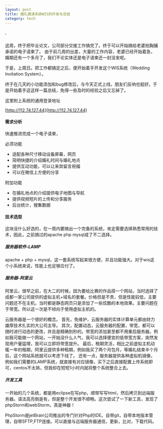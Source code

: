 ```yaml
---
layout: post
title: 婚礼邀请系统WIS的开发与总结
category: tech
---
```


#### ·

这周，终于把毕业论文，公司部分交接工作搞完了。终于可以开始搞给老婆拍胸脯承诺的电子请柬了。
由于前几周的出差，大量的工作内容，老婆已经开始着急，婚期还有一个多月了，我们不论实体还是电子请柬还一封没发呢。

于是，上周日。把工作都搞定之后，便开始着手开发这个WIS系统（Wedding Invitation System）。

终于在几天的小功能添加和bug修改后，与今天正式上线，朋友们反响也挺好。于是开始着手这这样一篇总结，免得一些及时的经验之后又忘掉了。

这里附上系统的通用登录地址

[http://112.74.127.44](http://112.74.127.44)

#### 需求分析

快速推进完成一个电子请柬，

必须功能

* 适配各种尺寸移动设备屏幕，网页
* 简明快捷的介绍婚礼时间与婚礼地点
* 提供互动功能，可以让来宾留言祝福
* 可以在微信上方便的分享

附加功能

* 在婚礼地点的介绍提供电子地图与导航
* 提供视频短片的上传和分享服务
* 后台统计，搜集数据

#### 技术选型

这块没什么好选的，在一周内要搞出一个完备的系统，肯定需要选择熟悉常用的技术，因此，之前搞过的apache php mysql成了不二选择。

##### 服务器软件-LAMP

apache + php + mysql，这一套系统写起来很方便，并且功能强大。对于wis这个小系统来说，性能上也足够应付了。

##### 服务器-阿里云

阿里云，很早之前，在大二的时候，因为要给比赛的作品搭一个网站，当时选择了成都一家公司提供的虚拟主机+域名的套餐。价格但是不贵，但是性能较低，主要问题还不在主机，当时都是静态网页只是添加了一些炫酷的本地效果。主要问题在于带宽。所以这一次是不倾向于使用虚拟主机的。

云服务器是一个很好的概念。
首先，免维护，云服务器的实体计算单元都由财力雄厚技术扎实的大公司主导。
其次，配置动态，云服务器的配置，带宽，都可以随时进行动态的更改，并且是精确到秒的。带宽的添加甚至都不用重启服务器。例如我可能做一个网站，一开始没什么人气，我可以选择便宜的低带宽方案，突然发现用户量猛增，我可以立即将带宽提升。
最后，租期灵活，相比之前虚拟主机动辄一年的租期，阿里云提供多种租期，例如我买了两个月包月，等婚礼结束半个月后，这个网站系统就可以考虑下线了。
还有一点，服务器提供各种虚拟机镜像，例如我们需要的LAMP系统，就直接有对应镜像，买下之后直接配置上传系统即可，centos不太熟，但我却在短短1小时内就将整个系统整合上去。

##### 开发工具

一开始的几个系统，都是用eclipse在写php，顺带写写html，然后拷贝到远端服务器。语法高亮倒是有，但是整个开发很不顺畅。这次尝试了一下新工具，发现了phpStorm和webStorm，真是神器！

PhpStorm是jetBrain公司推出的专门针对Php的IDE。自带git，自带本地版本管理，自带SFTP,FTP连接。可以直接与远端服务器通信，更新，比对，下载代码。


